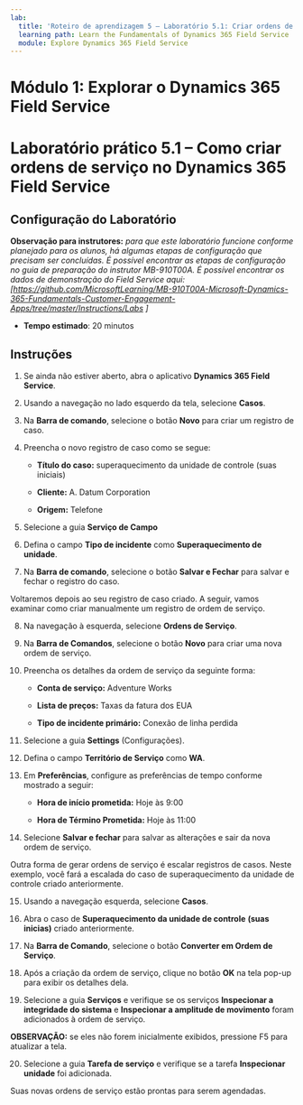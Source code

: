```yaml
---
lab:
  title: 'Roteiro de aprendizagem 5 – Laboratório 5.1: Criar ordens de serviço no Dynamics 365 Field Service'
  learning path: Learn the Fundamentals of Dynamics 365 Field Service
  module: Explore Dynamics 365 Field Service
---
```


Módulo 1: Explorar o Dynamics 365 Field Service
========================

# Laboratório prático 5.1 – Como criar ordens de serviço no Dynamics 365 Field Service

## Configuração do Laboratório

**Observação para instrutores:** *para que este laboratório funcione conforme planejado para os alunos, há algumas etapas de configuração que precisam ser concluídas. É possível encontrar as etapas de configuração no guia de preparação do instrutor MB-910T00A. É possível encontrar os dados de demonstração do Field Service aqui: [https://github.com/MicrosoftLearning/MB-910T00A-Microsoft-Dynamics-365-Fundamentals-Customer-Engagement-Apps/tree/master/Instructions/Labs ]*

  - **Tempo estimado**: 20 minutos

## Instruções

1. Se ainda não estiver aberto, abra o aplicativo **Dynamics 365 Field Service**.

2. Usando a navegação no lado esquerdo da tela, selecione **Casos**.

3. Na **Barra de comando**, selecione o botão **Novo** para criar um registro de caso.

4. Preencha o novo registro de caso como se segue:

    - **Título do caso:** superaquecimento da unidade de controle (suas iniciais)

    - **Cliente:** A. Datum Corporation

    - **Origem:** Telefone

5. Selecione a guia **Serviço de Campo**

6. Defina o campo **Tipo de incidente** como **Superaquecimento de unidade**.

7. Na **Barra de comando**, selecione o botão **Salvar e Fechar** para salvar e fechar o registro do caso.

Voltaremos depois ao seu registro de caso criado. A seguir, vamos examinar como criar manualmente um registro de ordem de serviço.

8. Na navegação à esquerda, selecione **Ordens de Serviço**.

9. Na **Barra de Comandos**, selecione o botão **Novo** para criar uma nova ordem de serviço.

10. Preencha os detalhes da ordem de serviço da seguinte forma:

    - **Conta de serviço:** Adventure Works

    - **Lista de preços:** Taxas da fatura dos EUA

    - **Tipo de incidente primário:** Conexão de linha perdida

11. Selecione a guia **Settings** (Configurações).

12. Defina o campo **Território de Serviço** como **WA**.

13. Em **Preferências**, configure as preferências de tempo conforme mostrado a seguir:

    - **Hora de início prometida:** Hoje às 9:00

    - **Hora de Término Prometida:** Hoje às 11:00

14. Selecione **Salvar e fechar** para salvar as alterações e sair da nova ordem de serviço.

Outra forma de gerar ordens de serviço é escalar registros de casos. Neste exemplo, você fará a escalada do caso de superaquecimento da unidade de controle criado anteriormente.

15. Usando a navegação esquerda, selecione **Casos**.

16. Abra o caso de **Superaquecimento da unidade de controle** **(suas inicias)** criado anteriormente.

17. Na **Barra de Comando**, selecione o botão **Converter em Ordem de Serviço**.

18. Após a criação da ordem de serviço, clique no botão **OK** na tela pop-up para exibir os detalhes dela.

19. Selecione a guia **Serviços** e verifique se os serviços **Inspecionar a integridade do sistema** e **Inspecionar a amplitude de movimento** foram adicionados à ordem de serviço.

**OBSERVAÇÃO:** se eles não forem inicialmente exibidos, pressione F5 para atualizar a tela.

20. Selecione a guia **Tarefa de serviço** e verifique se a tarefa **Inspecionar unidade** foi adicionada.

Suas novas ordens de serviço estão prontas para serem agendadas.

